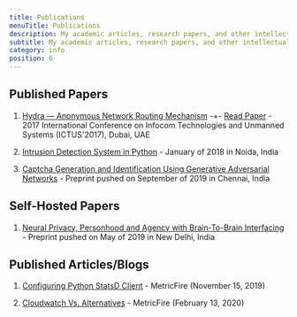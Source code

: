 ```yaml
---
title: Publications
menuTitle: Publications
description: My academic articles, research papers, and other intellectual pieces.
subtitle: My academic articles, research papers, and other intellectual pieces.
category: info
position: 6
---
```


## Published Papers

1. [Hydra — Anonymous Network Routing Mechanism](https://ieeexplore.ieee.org/document/8286011/) -+- [Read Paper](https://mrinalwahal.com/papers/Hydra.pdf) - 2017 International Conference on Infocom Technologies and Unmanned Systems (ICTUS'2017), Dubai, UAE

2. [Intrusion Detection System in Python](https://ieeexplore.ieee.org/document/8442909/) - January of 2018 in Noida, India

3. [Captcha Generation and Identification Using Generative Adversarial Networks](http://vixra.org/pdf/1909.0513v1.pdf) - Preprint pushed on September of 2019 in Chennai, India

## Self-Hosted Papers

1. [Neural Privacy, Personhood and Agency with Brain-To-Brain Interfacing](/Neuroethics.pdf) - Preprint pushed on May of 2019 in New Delhi, India

## Published Articles/Blogs

1. [Configuring Python StatsD Client](https://www.metricfire.com/blog/configuring-python-statsd-client) - MetricFire (November 15, 2019)

2. [Cloudwatch Vs. Alternatives](https://www.metricfire.com/blog/cloudwatch-vs-alternatives) - MetricFire (February 13, 2020)
